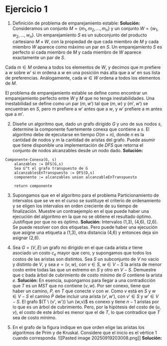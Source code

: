 # Ejercicio 1

1. Definición de problema de emparejamiento estable:
**Solución:**
Consideramos un conjunto $M = \{m_1, m_2, ... , m_n\}$ y un conjunto $W = \{w_1, w_2, ... , w_n\}$. Un emparejamiento $S$ es un subconjunto del producto cartesiano $M \times W$, con la propiedad de que cada miembro de $M$ y cada miembro $W$ aparece como máximo un par en $S$. Un emparejamiento $S$ es perfecto si cada miembro de $M$ y cada miembro de $W$ aparece exactamente un par de $S$.

Cada $m \in M$ ordena a todos los elementos de $W$, y decimos que m prefiere a $w$ sobre $w'$ si $m$ ordena a $w$ en una posición más alta que a $w'$ en sus lista de preferencias. Análogamente, cada $w \in W$ ordena a todos los elementos de $M$.

El problema de emparejamiento estable se define como encontrar un emparejamiento perfecto entre $W$ y $M$ que no tenga inestabilidades. Una inestabilidad se define como un par $(m, w')$ tal que $(m, w)$ y $(m', w')$ se encuentran en $S$, pero m prefiere a $w'$ antes que a $w$, y $w'$ prefiere a m antes que a $m'$.

2. Diseñe un algoritmo que, dado un grafo dirigido $G$ y uno de sus nodos $s$, determine la componente fuertemente conexa que contiene a $s$. El algoritmo debe de ejecutarse en tiempo $O(m + n)$, donde $n$ es la cantidad de nodos y $m$ la cantidad de aristas del grafo. Puede asumir que tiene disponible una implementación de $DFS$ que retorna el conjunto de nodos alcanzables desde un nodo dado.
**Solución:**
```
Componente-Conexa(G, s)
	alanzables := DFS(G,s)
	Sea G^t el grafo transpuesto de G
	alcanzablesEnTranspuesto := DFS(D,s)
	componente := alcanzables union alcanzableEnTranspuesto
	
	return componente
```

3. Supongamos que en el algoritmo para el problema Particionamiento de intervalos que se ve en el curso se sustituye el criterio de ordenamiento y se eligen los intervalos en orden creciente de su tiempo de finalización. Muestre un contraejemplo en el que puede haber una ejecución del algoritmo en la que no se obtiene el resultado óptimo. Justifique por que no es óptimo.
**Solución:**
Intervalos (1,3), (4,6), (2,6). Se puede resolver con dos etiquetas. Pero puede haber una ejecución que asigne una etiqueta a (1,3), otra distancia (4,6) y entonces deja sin asignar (2,6).

4. Sea $G = (V,E)$ un grafo no dirigido en el que cada arista $e$ tiene asociado un costo $c_e$ mayor que cero, y supongamos que todos los costos de las aristas son distintos. Sea $S$ un subconjunto de $V$ no vacío y distinto de $V$, y sea $e = (v,w)$, con $v \in S$, $w \in V - S$ la arista de menor costo entre todas las que un extremo en $S$ y otro en $V - S$. Demuestre que c bada árbol de cubrimiento de costo mínimo de $G$ contiene la arista $e$.
**Solución:**
En esencia, supongamos para llegar a una contradicción que $T$ es un $MST$ que no contiene $(v,w)$. Por ser conexo, tiene que haber un camino, $P$, en $T$ que conecte $v$ con $w$. Como $v$ está en $S$ y $w \in V - S$ el camino $P$ debe incluir una arista $(v',w')$, con $v' \in S$ y $w'  \in V - S$. El grafo $(T \ (v', w')) \un (w,v)$ es conexo y tiene $n - 1$ aristas por lo que es un árbol de cubrimiento. Pero, por la hipótesis del costo de $(u,v)$, el costo de este árbol es menor que el de $T$, lo que contradice que $T$ sea de costo mínimo.

5. En el grafo de la figura indique en que orden elige las aristas los algoritmos de Prim y de Kruskal. Considere que el inicio es el vértice $1$ cuando corresponda.
![[Pasted image 20250919203008.png]]
**Solución:**







